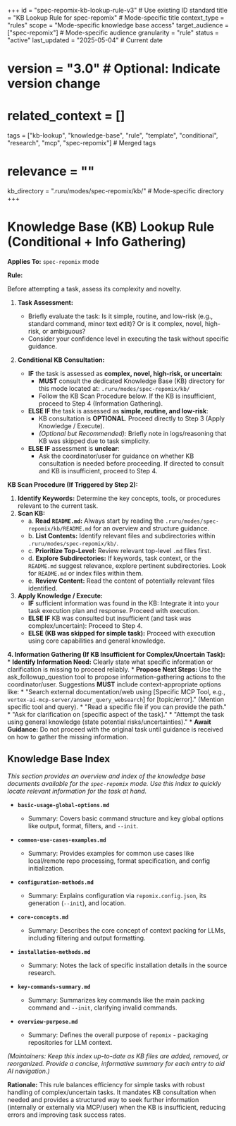 +++
id = "spec-repomix-kb-lookup-rule-v3" # Use existing ID standard
title = "KB Lookup Rule for spec-repomix" # Mode-specific title
context_type = "rules"
scope = "Mode-specific knowledge base access"
target_audience = ["spec-repomix"] # Mode-specific audience
granularity = "rule"
status = "active"
last_updated = "2025-05-04" # Current date
# version = "3.0" # Optional: Indicate version change
# related_context = []
tags = ["kb-lookup", "knowledge-base", "rule", "template", "conditional", "research", "mcp", "spec-repomix"] # Merged tags
# relevance = ""
kb_directory = ".ruru/modes/spec-repomix/kb/" # Mode-specific directory
+++

# Knowledge Base (KB) Lookup Rule (Conditional + Info Gathering)

**Applies To:** `spec-repomix` mode

**Rule:**

Before attempting a task, assess its complexity and novelty.

1.  **Task Assessment:**
    *   Briefly evaluate the task: Is it simple, routine, and low-risk (e.g., standard command, minor text edit)? Or is it complex, novel, high-risk, or ambiguous?
    *   Consider your confidence level in executing the task without specific guidance.

2.  **Conditional KB Consultation:**
    *   **IF** the task is assessed as **complex, novel, high-risk, or uncertain**:
        *   **MUST** consult the dedicated Knowledge Base (KB) directory for this mode located at: `.ruru/modes/spec-repomix/kb/`
        *   Follow the KB Scan Procedure below. If the KB is insufficient, proceed to Step 4 (Information Gathering).
    *   **ELSE IF** the task is assessed as **simple, routine, and low-risk**:
        *   KB consultation is **OPTIONAL**. Proceed directly to Step 3 (Apply Knowledge / Execute).
        *   *(Optional but Recommended):* Briefly note in logs/reasoning that KB was skipped due to task simplicity.
    *   **ELSE IF** assessment is **unclear**:
        *   Ask the coordinator/user for guidance on whether KB consultation is needed before proceeding. If directed to consult and KB is insufficient, proceed to Step 4.

**KB Scan Procedure (If Triggered by Step 2):**

1.  **Identify Keywords:** Determine the key concepts, tools, or procedures relevant to the current task.
2.  **Scan KB:**
    *   a. **Read `README.md`:** Always start by reading the `.ruru/modes/spec-repomix/kb/README.md` for an overview and structure guidance.
    *   b. **List Contents:** Identify relevant files and subdirectories within `.ruru/modes/spec-repomix/kb/`.
    *   c. **Prioritize Top-Level:** Review relevant top-level `.md` files first.
    *   d. **Explore Subdirectories:** If keywords, task context, or the `README.md` suggest relevance, explore pertinent subdirectories. Look for `README.md` or index files within them.
    *   e. **Review Content:** Read the content of potentially relevant files identified.
3.  **Apply Knowledge / Execute:**
    *   **IF** sufficient information was found in the KB: Integrate it into your task execution plan and response. Proceed with execution.
    *   **ELSE IF** KB was consulted but insufficient (and task was complex/uncertain): Proceed to Step 4.
    *   **ELSE (KB was skipped for simple task):** Proceed with execution using core capabilities and general knowledge.

**4. Information Gathering (If KB Insufficient for Complex/Uncertain Task):**
    *   **Identify Information Need:** Clearly state what specific information or clarification is missing to proceed reliably.
    *   **Propose Next Steps:** Use the ask_followup_question tool to propose information-gathering actions to the coordinator/user. Suggestions **MUST** include context-appropriate options like:
        *   "Search external documentation/web using [Specific MCP Tool, e.g., `vertex-ai-mcp-server/answer_query_websearch`] for [topic/error]." (Mention specific tool and query).
        *   "Read a specific file if you can provide the path."
        *   "Ask for clarification on [specific aspect of the task]."
        *   "Attempt the task using general knowledge (state potential risks/uncertainties)."
    *   **Await Guidance:** Do not proceed with the original task until guidance is received on how to gather the missing information.

## Knowledge Base Index

*This section provides an overview and index of the knowledge base documents available for the `spec-repomix` mode. Use this index to quickly locate relevant information for the task at hand.*

*   **`basic-usage-global-options.md`**
    *   Summary: Covers basic command structure and key global options like output, format, filters, and `--init`.

*   **`common-use-cases-examples.md`**
    *   Summary: Provides examples for common use cases like local/remote repo processing, format specification, and config initialization.

*   **`configuration-methods.md`**
    *   Summary: Explains configuration via `repomix.config.json`, its generation (`--init`), and location.

*   **`core-concepts.md`**
    *   Summary: Describes the core concept of context packing for LLMs, including filtering and output formatting.

*   **`installation-methods.md`**
    *   Summary: Notes the lack of specific installation details in the source research.

*   **`key-commands-summary.md`**
    *   Summary: Summarizes key commands like the main packing command and `--init`, clarifying invalid commands.

*   **`overview-purpose.md`**
    *   Summary: Defines the overall purpose of `repomix` - packaging repositories for LLM context.

*(Maintainers: Keep this index up-to-date as KB files are added, removed, or reorganized. Provide a concise, informative summary for each entry to aid AI navigation.)*


**Rationale:** This rule balances efficiency for simple tasks with robust handling of complex/uncertain tasks. It mandates KB consultation when needed and provides a structured way to seek further information (internally or externally via MCP/user) when the KB is insufficient, reducing errors and improving task success rates.